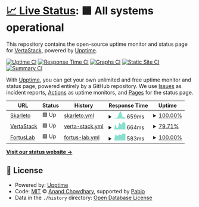 # [📈 Live Status](https://demo.upptime.js.org): <!--live status--> **🟩 All systems operational**

This repository contains the open-source uptime monitor and status page for [VertaStack](https://vertastack.com), powered by [Upptime](https://github.com/upptime/upptime).

[![Uptime CI](https://github.com/VertaStack/upptime/workflows/Uptime%20CI/badge.svg)](https://github.com/VertaStack/upptime/actions?query=workflow%3A%22Uptime+CI%22)
[![Response Time CI](https://github.com/VertaStack/upptime/workflows/Response%20Time%20CI/badge.svg)](https://github.com/VertaStack/upptime/actions?query=workflow%3A%22Response+Time+CI%22)
[![Graphs CI](https://github.com/VertaStack/upptime/workflows/Graphs%20CI/badge.svg)](https://github.com/VertaStack/upptime/actions?query=workflow%3A%22Graphs+CI%22)
[![Static Site CI](https://github.com/VertaStack/upptime/workflows/Static%20Site%20CI/badge.svg)](https://github.com/VertaStack/upptime/actions?query=workflow%3A%22Static+Site+CI%22)
[![Summary CI](https://github.com/VertaStack/upptime/workflows/Summary%20CI/badge.svg)](https://github.com/VertaStack/upptime/actions?query=workflow%3A%22Summary+CI%22)

With [Upptime](https://upptime.js.org), you can get your own unlimited and free uptime monitor and status page, powered entirely by a GitHub repository. We use [Issues](https://github.com/VertaStack/upptime/issues) as incident reports, [Actions](https://github.com/VertaStack/upptime/actions) as uptime monitors, and [Pages](https://demo.upptime.js.org) for the status page.

<!--start: status pages-->
<!-- This summary is generated by Upptime (https://github.com/upptime/upptime) -->
<!-- Do not edit this manually, your changes will be overwritten -->
<!-- prettier-ignore -->
| URL | Status | History | Response Time | Uptime |
| --- | ------ | ------- | ------------- | ------ |
| <img alt="" src="https://icons.duckduckgo.com/ip3/skarleto.com.ico" height="13"> [Skarleto](https://skarleto.com) | 🟩 Up | [skarleto.yml](https://github.com/vertastack/upptime/commits/HEAD/history/skarleto.yml) | <details><summary><img alt="Response time graph" src="./graphs/skarleto/response-time-week.png" height="20"> 659ms</summary><br><a href="https://VertaStack.github.io/upptime/history/skarleto"><img alt="Response time 424" src="https://img.shields.io/endpoint?url=https%3A%2F%2Fraw.githubusercontent.com%2Fvertastack%2Fupptime%2FHEAD%2Fapi%2Fskarleto%2Fresponse-time.json"></a><br><a href="https://VertaStack.github.io/upptime/history/skarleto"><img alt="24-hour response time 349" src="https://img.shields.io/endpoint?url=https%3A%2F%2Fraw.githubusercontent.com%2Fvertastack%2Fupptime%2FHEAD%2Fapi%2Fskarleto%2Fresponse-time-day.json"></a><br><a href="https://VertaStack.github.io/upptime/history/skarleto"><img alt="7-day response time 659" src="https://img.shields.io/endpoint?url=https%3A%2F%2Fraw.githubusercontent.com%2Fvertastack%2Fupptime%2FHEAD%2Fapi%2Fskarleto%2Fresponse-time-week.json"></a><br><a href="https://VertaStack.github.io/upptime/history/skarleto"><img alt="30-day response time 424" src="https://img.shields.io/endpoint?url=https%3A%2F%2Fraw.githubusercontent.com%2Fvertastack%2Fupptime%2FHEAD%2Fapi%2Fskarleto%2Fresponse-time-month.json"></a><br><a href="https://VertaStack.github.io/upptime/history/skarleto"><img alt="1-year response time 424" src="https://img.shields.io/endpoint?url=https%3A%2F%2Fraw.githubusercontent.com%2Fvertastack%2Fupptime%2FHEAD%2Fapi%2Fskarleto%2Fresponse-time-year.json"></a></details> | <details><summary><a href="https://VertaStack.github.io/upptime/history/skarleto">100.00%</a></summary><a href="https://VertaStack.github.io/upptime/history/skarleto"><img alt="All-time uptime 100.00%" src="https://img.shields.io/endpoint?url=https%3A%2F%2Fraw.githubusercontent.com%2Fvertastack%2Fupptime%2FHEAD%2Fapi%2Fskarleto%2Fuptime.json"></a><br><a href="https://VertaStack.github.io/upptime/history/skarleto"><img alt="24-hour uptime 100.00%" src="https://img.shields.io/endpoint?url=https%3A%2F%2Fraw.githubusercontent.com%2Fvertastack%2Fupptime%2FHEAD%2Fapi%2Fskarleto%2Fuptime-day.json"></a><br><a href="https://VertaStack.github.io/upptime/history/skarleto"><img alt="7-day uptime 100.00%" src="https://img.shields.io/endpoint?url=https%3A%2F%2Fraw.githubusercontent.com%2Fvertastack%2Fupptime%2FHEAD%2Fapi%2Fskarleto%2Fuptime-week.json"></a><br><a href="https://VertaStack.github.io/upptime/history/skarleto"><img alt="30-day uptime 100.00%" src="https://img.shields.io/endpoint?url=https%3A%2F%2Fraw.githubusercontent.com%2Fvertastack%2Fupptime%2FHEAD%2Fapi%2Fskarleto%2Fuptime-month.json"></a><br><a href="https://VertaStack.github.io/upptime/history/skarleto"><img alt="1-year uptime 100.00%" src="https://img.shields.io/endpoint?url=https%3A%2F%2Fraw.githubusercontent.com%2Fvertastack%2Fupptime%2FHEAD%2Fapi%2Fskarleto%2Fuptime-year.json"></a></details>
| <img alt="" src="https://icons.duckduckgo.com/ip3/vertastack.com.ico" height="13"> [VertaStack](https://vertastack.com) | 🟩 Up | [verta-stack.yml](https://github.com/vertastack/upptime/commits/HEAD/history/verta-stack.yml) | <details><summary><img alt="Response time graph" src="./graphs/verta-stack/response-time-week.png" height="20"> 664ms</summary><br><a href="https://VertaStack.github.io/upptime/history/verta-stack"><img alt="Response time 714" src="https://img.shields.io/endpoint?url=https%3A%2F%2Fraw.githubusercontent.com%2Fvertastack%2Fupptime%2FHEAD%2Fapi%2Fverta-stack%2Fresponse-time.json"></a><br><a href="https://VertaStack.github.io/upptime/history/verta-stack"><img alt="24-hour response time 771" src="https://img.shields.io/endpoint?url=https%3A%2F%2Fraw.githubusercontent.com%2Fvertastack%2Fupptime%2FHEAD%2Fapi%2Fverta-stack%2Fresponse-time-day.json"></a><br><a href="https://VertaStack.github.io/upptime/history/verta-stack"><img alt="7-day response time 664" src="https://img.shields.io/endpoint?url=https%3A%2F%2Fraw.githubusercontent.com%2Fvertastack%2Fupptime%2FHEAD%2Fapi%2Fverta-stack%2Fresponse-time-week.json"></a><br><a href="https://VertaStack.github.io/upptime/history/verta-stack"><img alt="30-day response time 714" src="https://img.shields.io/endpoint?url=https%3A%2F%2Fraw.githubusercontent.com%2Fvertastack%2Fupptime%2FHEAD%2Fapi%2Fverta-stack%2Fresponse-time-month.json"></a><br><a href="https://VertaStack.github.io/upptime/history/verta-stack"><img alt="1-year response time 714" src="https://img.shields.io/endpoint?url=https%3A%2F%2Fraw.githubusercontent.com%2Fvertastack%2Fupptime%2FHEAD%2Fapi%2Fverta-stack%2Fresponse-time-year.json"></a></details> | <details><summary><a href="https://VertaStack.github.io/upptime/history/verta-stack">79.71%</a></summary><a href="https://VertaStack.github.io/upptime/history/verta-stack"><img alt="All-time uptime 93.44%" src="https://img.shields.io/endpoint?url=https%3A%2F%2Fraw.githubusercontent.com%2Fvertastack%2Fupptime%2FHEAD%2Fapi%2Fverta-stack%2Fuptime.json"></a><br><a href="https://VertaStack.github.io/upptime/history/verta-stack"><img alt="24-hour uptime 100.00%" src="https://img.shields.io/endpoint?url=https%3A%2F%2Fraw.githubusercontent.com%2Fvertastack%2Fupptime%2FHEAD%2Fapi%2Fverta-stack%2Fuptime-day.json"></a><br><a href="https://VertaStack.github.io/upptime/history/verta-stack"><img alt="7-day uptime 79.71%" src="https://img.shields.io/endpoint?url=https%3A%2F%2Fraw.githubusercontent.com%2Fvertastack%2Fupptime%2FHEAD%2Fapi%2Fverta-stack%2Fuptime-week.json"></a><br><a href="https://VertaStack.github.io/upptime/history/verta-stack"><img alt="30-day uptime 93.44%" src="https://img.shields.io/endpoint?url=https%3A%2F%2Fraw.githubusercontent.com%2Fvertastack%2Fupptime%2FHEAD%2Fapi%2Fverta-stack%2Fuptime-month.json"></a><br><a href="https://VertaStack.github.io/upptime/history/verta-stack"><img alt="1-year uptime 93.44%" src="https://img.shields.io/endpoint?url=https%3A%2F%2Fraw.githubusercontent.com%2Fvertastack%2Fupptime%2FHEAD%2Fapi%2Fverta-stack%2Fuptime-year.json"></a></details>
| <img alt="" src="https://icons.duckduckgo.com/ip3/fortuslab.com.ico" height="13"> [FortusLab](https://fortuslab.com/) | 🟩 Up | [fortus-lab.yml](https://github.com/vertastack/upptime/commits/HEAD/history/fortus-lab.yml) | <details><summary><img alt="Response time graph" src="./graphs/fortus-lab/response-time-week.png" height="20"> 583ms</summary><br><a href="https://VertaStack.github.io/upptime/history/fortus-lab"><img alt="Response time 589" src="https://img.shields.io/endpoint?url=https%3A%2F%2Fraw.githubusercontent.com%2Fvertastack%2Fupptime%2FHEAD%2Fapi%2Ffortus-lab%2Fresponse-time.json"></a><br><a href="https://VertaStack.github.io/upptime/history/fortus-lab"><img alt="24-hour response time 615" src="https://img.shields.io/endpoint?url=https%3A%2F%2Fraw.githubusercontent.com%2Fvertastack%2Fupptime%2FHEAD%2Fapi%2Ffortus-lab%2Fresponse-time-day.json"></a><br><a href="https://VertaStack.github.io/upptime/history/fortus-lab"><img alt="7-day response time 583" src="https://img.shields.io/endpoint?url=https%3A%2F%2Fraw.githubusercontent.com%2Fvertastack%2Fupptime%2FHEAD%2Fapi%2Ffortus-lab%2Fresponse-time-week.json"></a><br><a href="https://VertaStack.github.io/upptime/history/fortus-lab"><img alt="30-day response time 589" src="https://img.shields.io/endpoint?url=https%3A%2F%2Fraw.githubusercontent.com%2Fvertastack%2Fupptime%2FHEAD%2Fapi%2Ffortus-lab%2Fresponse-time-month.json"></a><br><a href="https://VertaStack.github.io/upptime/history/fortus-lab"><img alt="1-year response time 589" src="https://img.shields.io/endpoint?url=https%3A%2F%2Fraw.githubusercontent.com%2Fvertastack%2Fupptime%2FHEAD%2Fapi%2Ffortus-lab%2Fresponse-time-year.json"></a></details> | <details><summary><a href="https://VertaStack.github.io/upptime/history/fortus-lab">100.00%</a></summary><a href="https://VertaStack.github.io/upptime/history/fortus-lab"><img alt="All-time uptime 99.98%" src="https://img.shields.io/endpoint?url=https%3A%2F%2Fraw.githubusercontent.com%2Fvertastack%2Fupptime%2FHEAD%2Fapi%2Ffortus-lab%2Fuptime.json"></a><br><a href="https://VertaStack.github.io/upptime/history/fortus-lab"><img alt="24-hour uptime 100.00%" src="https://img.shields.io/endpoint?url=https%3A%2F%2Fraw.githubusercontent.com%2Fvertastack%2Fupptime%2FHEAD%2Fapi%2Ffortus-lab%2Fuptime-day.json"></a><br><a href="https://VertaStack.github.io/upptime/history/fortus-lab"><img alt="7-day uptime 100.00%" src="https://img.shields.io/endpoint?url=https%3A%2F%2Fraw.githubusercontent.com%2Fvertastack%2Fupptime%2FHEAD%2Fapi%2Ffortus-lab%2Fuptime-week.json"></a><br><a href="https://VertaStack.github.io/upptime/history/fortus-lab"><img alt="30-day uptime 99.98%" src="https://img.shields.io/endpoint?url=https%3A%2F%2Fraw.githubusercontent.com%2Fvertastack%2Fupptime%2FHEAD%2Fapi%2Ffortus-lab%2Fuptime-month.json"></a><br><a href="https://VertaStack.github.io/upptime/history/fortus-lab"><img alt="1-year uptime 99.98%" src="https://img.shields.io/endpoint?url=https%3A%2F%2Fraw.githubusercontent.com%2Fvertastack%2Fupptime%2FHEAD%2Fapi%2Ffortus-lab%2Fuptime-year.json"></a></details>

<!--end: status pages-->

[**Visit our status website →**](https://demo.upptime.js.org)

## 📄 License

- Powered by: [Upptime](https://github.com/upptime/upptime)
- Code: [MIT](./LICENSE) © [Anand Chowdhary](https://anandchowdhary.com), supported by [Pabio](https://pabio.com)
- Data in the `./history` directory: [Open Database License](https://opendatacommons.org/licenses/odbl/1-0/)
